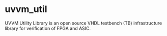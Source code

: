 # uvvm_util
UVVM Utility Library is an open source VHDL testbench (TB) infrastructure library for verification of FPGA and ASIC.
